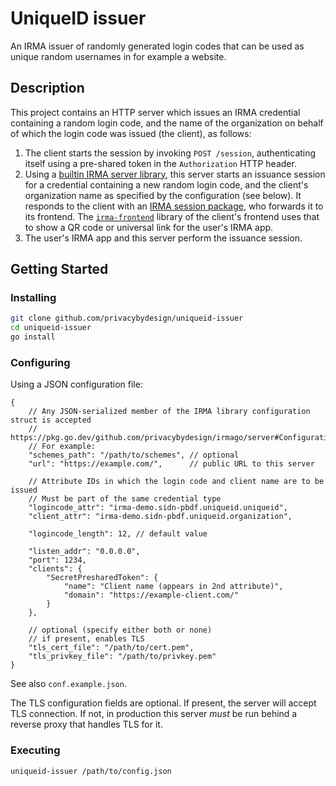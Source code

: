 # UniqueID issuer

An IRMA issuer of randomly generated login codes that can be used as unique random usernames in for example a website.

## Description

This project contains an HTTP server which issues an IRMA credential containing a random login code, and the name of the organization on behalf of which the login code was issued (the client), as follows:

1. The client starts the session by invoking `POST /session`, authenticating itself using a pre-shared token in the `Authorization` HTTP header.
2. Using a [builtin IRMA server library](https://irma.app/docs/irma-server-lib/), this server starts an issuance session for a credential containing a new random login code, and the client's organization name as specified by the configuration (see below). It responds to the client with an [IRMA session package](https://irma.app/docs/api-irma-server/#post-session), who forwards it to its frontend. The [`irma-frontend`](https://irma.app/docs/irma-frontend/) library of the client's frontend uses that to show a QR code or universal link for the user's IRMA app.
3. The user's IRMA app and this server perform the issuance session.

## Getting Started

### Installing

```sh
git clone github.com/privacybydesign/uniqueid-issuer
cd uniqueid-issuer
go install
```

### Configuring

Using a JSON configuration file:

```json5
{
    // Any JSON-serialized member of the IRMA library configuration struct is accepted
    // https://pkg.go.dev/github.com/privacybydesign/irmago/server#Configuration
    // For example:
    "schemes_path": "/path/to/schemes", // optional
    "url": "https://example.com/",      // public URL to this server

    // Attribute IDs in which the login code and client name are to be issued
    // Must be part of the same credential type
    "logincode_attr": "irma-demo.sidn-pbdf.uniqueid.uniqueid",
    "client_attr": "irma-demo.sidn-pbdf.uniqueid.organization",
    
    "logincode_length": 12, // default value

    "listen_addr": "0.0.0.0",
    "port": 1234,
    "clients": {
        "SecretPresharedToken": {
            "name": "Client name (appears in 2nd attribute)",
            "domain": "https://example-client.com/"
        }
    },
    
    // optional (specify either both or none)
    // if present, enables TLS
    "tls_cert_file": "/path/to/cert.pem",
    "tls_privkey_file": "/path/to/privkey.pem"
}
```

See also `conf.example.json`.

The TLS configuration fields are optional. If present, the server will accept TLS connection. If not, in production this server *must* be run behind a reverse proxy that handles TLS for it.

### Executing

```
uniqueid-issuer /path/to/config.json
```
